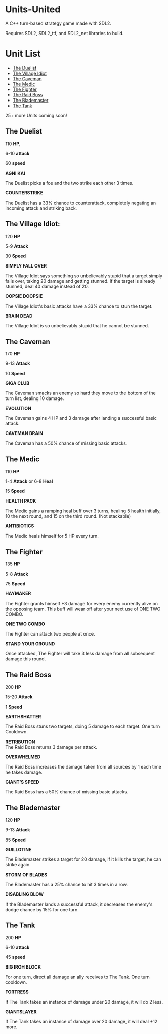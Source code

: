 # Units-United
A C++ turn-based strategy game made with SDL2.

Requires SDL2, SDL2_ttf, and SDL2_net libraries to build.

# Unit List
- [The Duelist](#the-duelist)
- [The Village Idiot](#the-village-idiot)
- [The Caveman](#the-caveman)
- [The Medic](#the-medic)
- [The Fighter](#the-fighter)
- [The Raid Boss](#the-raid-boss)
- [The Blademaster](#the-blademaster)
- [The Tank](#the-tank)

25+ more Units coming soon!

## The Duelist

110 **HP**,

6-10 **attack**

60 **speed**

**AGNI KAI**

The Duelist picks a foe and the two strike each other 3 times.

**COUNTERSTRIKE**

The Duelist has a 33% chance to counterattack, completely negating an incoming attack and striking back.

## The Village Idiot:

120 **HP**

5-9 **Attack**

30 **Speed**

**SIMPLY FALL OVER**

The Village Idiot says something so unbelievably stupid that a target simply falls over, taking 20 damage and getting stunned. If the target is already stunned, deal 40 damage instead of 20.

**OOPSIE DOOPSIE**

The Village Idiot's basic attacks have a 33% chance to stun the target.

**BRAIN DEAD**

The Village Idiot is so unbelievably stupid that he cannot be stunned.

## The Caveman

170 **HP**

9-13 **Attack**

10 **Speed**

**GIGA CLUB**

The Caveman smacks an enemy so hard they move to the bottom of the turn list, dealing 10 damage.

**EVOLUTION**

The Caveman gains 4 HP and 3 damage after landing a successful basic attack.

**CAVEMAN BRAIN**

The Caveman has a 50% chance of missing basic attacks.

## The Medic

110 **HP**

1-4 **Attack** or 6-8 **Heal**

15 **Speed**

**HEALTH PACK**

The Medic gains a ramping heal buff over 3 turns, healing 5 health initially, 10 the next round, and 15 on the third round.
(Not stackable)

**ANTIBIOTICS**

The Medic heals himself for 5 HP every turn.

## The Fighter

135 **HP**

5-8 **Attack**

75 **Speed**

**HAYMAKER**

The Fighter grants himself +3 damage for every enemy currently alive on the opposing team. This buff will wear off after your next use of ONE TWO COMBO.

**ONE TWO COMBO**

The Fighter can attack two people at once.

**STAND YOUR GROUND**

Once attacked, The Fighter will take 3 less damage from all subsequent damage this round.

## The Raid Boss

200 **HP**

15-20 **Attack**

1 **Speed**

**EARTHSHATTER**

The Raid Boss stuns two targets, doing 5 damage to each target. One turn Cooldown.

**RETRIBUTION**  
The Raid Boss returns 3 damage per attack.

**OVERWHELMED**

The Raid Boss increases the damage taken from all sources by 1 each time he takes damage.

**GIANT’S SPEED**

The Raid Boss has a 50% chance of missing basic attacks.

## The Blademaster

120 **HP**

9-13 **Attack**

85 **Speed**

**GUILLOTINE**

The Blademaster strikes a target for 20 damage, if it kills the target, he can strike again.

**STORM OF BLADES**

The Blademaster has a 25% chance to hit 3 times in a row.

**DISABLING BLOW**

If the Blademaster lands a successful attack, it decreases the enemy's dodge chance by 15% for one turn.

## The Tank

200 **HP**

6-10 **attack**

45 **speed**

**BIG IROH BLOCK**

For one turn, direct all damage an ally receives to The Tank. One turn cooldown.

**FORTRESS**

If The Tank takes an instance of damage under 20 damage, it will do 2 less.

**GIANTSLAYER**

If The Tank takes an instance of damage over 20 damage, it will deal +12 more.

